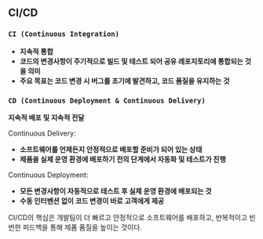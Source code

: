 ## CI/CD

### **```CI (Continuous Integration)```**

- **지속적 통합**
- **코드의 변경사항이 주기적으로 빌드 및 테스트 되어 공유 레포지토리에 통합되는 것을 의미**
- **주요 목표는 코드 변경 시 버그를 조기에 발견하고, 코드 품질을 유지하는 것**

### **```CD (Continuous Deployment & Continuous Delivery)```**

**지속적 배포 및 지속적 전달**

Continuous Delivery:
- **소프트웨어를 언제든지 안정적으로 배포할 준비가 되어 있는 상태**
- **제품을 실제 운영 환경에 배포하기 전의 단계에서 자동화 및 테스트가 진행**

Continuous Deployment:
- **모든 변경사항이 자동적으로 테스트 후 실제 운영 환경에 배포되는 것**
- **수동 인터벤션 없이 코드 변경이 바로 고객에게 제공**

CI/CD의 핵심은 개발팀이 더 빠르고 안정적으로 소프트웨어를 배포하고, 반복적이고 빈번한 피드백을 통해 제품 품질을 높이는 것이다.
